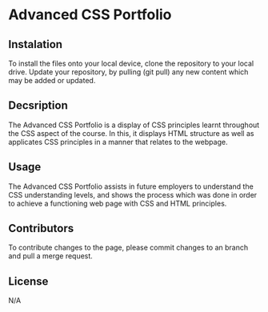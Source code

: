 # Advanced CSS Portfolio

## Instalation

To install the files onto your local device, clone the repository to your local drive. Update your repository, by pulling (git pull) any new content which may be added or updated.

## Decsription

The Advanced CSS Portfolio is a display of CSS principles learnt throughout the CSS aspect of the course. In this, it displays HTML structure as well as applicates CSS principles in a manner that relates to the webpage.

## Usage

The Advanced CSS Portfolio assists in future employers to understand the CSS understanding levels, and shows the process which was done in order to achieve a functioning web page with CSS and HTML principles.

## Contributors

To contribute changes to the page, please commit changes to an branch and pull a merge request.

## License

N/A
